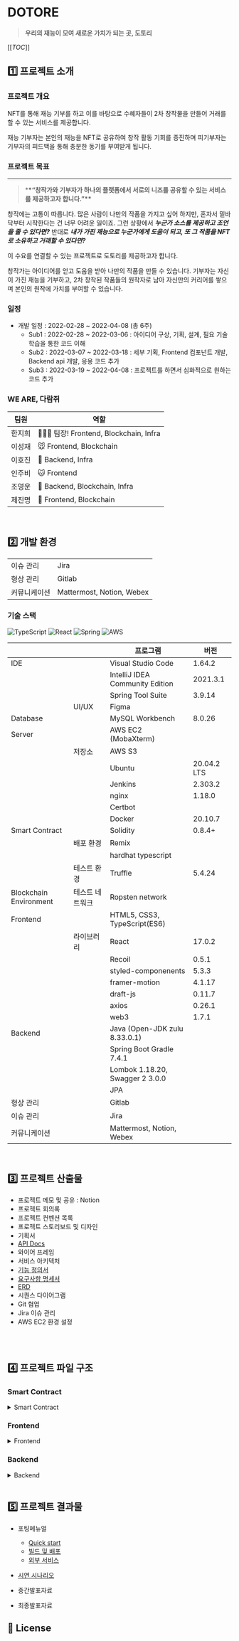 # DOTORE

> **우리의 재능이 모여 새로운 가치가 되는 곳, 도토리**

[[_TOC_]]

## **1️⃣ 프로젝트 소개**

### 프로젝트 개요

NFT를 통해 재능 기부를 하고 이를 바탕으로 수혜자들이 2차 창작물을 만들어 거래를 할 수 있는 서비스를 제공합니다.

재능 기부자는 본인의 재능을 NFT로 공유하여 창작 활동 기회를 증진하며 피기부자는 기부자의 피드백을 통해 충분한 동기를 부여받게 됩니다.

### 프로젝트 목표

---

> \***\*“창작가와 기부자가 하나의 플랫폼에서 서로의 니즈를 공유할 수 있는 서비스를 제공하고자 합니다.”\*\***

창작에는 고통이 따릅니다. 많은 사람이 나만의 작품을 가지고 싶어 하지만, 혼자서 밑바닥부터 시작한다는 건 너무 어려운 일이죠. 그런 상황에서 **_누군가 소스를 제공하고 조언을 줄 수 있다면?_**
반대로 **_내가 가진 재능으로 누군가에게 도움이 되고, 또 그 작품을 NFT로 소유하고 거래할 수 있다면?_**

이 수요를 연결할 수 있는 프로젝트로 도토리를 제공하고자 합니다.

창작가는 아이디어를 얻고 도움을 받아 나만의 작품을 만들 수 있습니다. 기부자는 자신이 가진 재능을 기부하고, 2차 창작된 작품들의 원작자로 남아 자신만의 커리어를 쌓으며 본인의 원작에 가치를 부여할 수 있습니다.

### 일정

- 개발 일정 : 2022-02-28 ~ 2022-04-08 (총 6주)
  - Sub1 : 2022-02-28 ~ 2022-03-06 : 아이디어 구상, 기획, 설계, 필요 기술 학습을 통한 코드 이해
  - Sub2 : 2022-03-07 ~ 2022-03-18 : 세부 기획, Frontend 컴포넌트 개발, Backend api 개발, 응용 코드 추가
  - Sub3 : 2022-03-19 ~ 2022-04-08 : 프로젝트를 하면서 심화적으로 원하는 코드 추가

### WE ARE, 다람쥐

| 팀원   | 역할                                     |
| ------ | ---------------------------------------- |
| 한지희 | 💪😎🎺 팀장! Frontend, Blockchain, Infra |
| 이성재 | 🐭 Frontend, Blockchain                  |
| 이호진 | 🐯 Backend, Infra                        |
| 인주비 | 🐱 Frontend                              |
| 조영운 | 🐹 Backend, Blockchain, Infra            |
| 제진명 | 🐨 Frontend, Blockchain                  |

<br>

## **:two: 개발 환경**

|              |                           |
| ------------ | ------------------------- |
| 이슈 관리    | Jira                      |
| 형상 관리    | Gitlab                    |
| 커뮤니케이션 | Mattermost, Notion, Webex |

### 기술 스택

<img alt="TypeScript" src ="https://img.shields.io/badge/TypeScript-007ACC?style=for-the-badge&logo=typescript&logoColor=white"/>
<img alt="React" src ="https://img.shields.io/badge/React-20232A?style=for-the-badge&logo=react&logoColor=61DAFB"/>
<img alt="Spring" src ="https://img.shields.io/badge/Spring-6DB33F?style=for-the-badge&logo=spring&logoColor=white"/>
<img alt="AWS" src ="https://img.shields.io/badge/Amazon_AWS-232F3E?style=for-the-badge&logo=amazon-aws&logoColor=white"/>

|                        |                 | 프로그램                        | 버전        |
| ---------------------- | --------------- | ------------------------------- | ----------- |
| IDE                    |                 | Visual Studio Code              | 1.64.2      |
|                        |                 | IntelliJ IDEA Community Edition | 2021.3.1    |
|                        |                 | Spring Tool Suite               | 3.9.14      |
|                        | UI/UX           | Figma                           |             |
| Database               |                 | MySQL Workbench                 | 8.0.26      |
| Server                 |                 | AWS EC2 (MobaXterm)             |             |
|                        | 저장소          | AWS S3                          |             |
|                        |                 | Ubuntu                          | 20.04.2 LTS |
|                        |                 | Jenkins                         | 2.303.2     |
|                        |                 | nginx                           | 1.18.0      |
|                        |                 | Certbot                         |             |
|                        |                 | Docker                          | 20.10.7     |
| Smart Contract         |                 | Solidity                        | 0.8.4+      |
|                        | 배포 환경       | Remix                           |             |
|                        |                 | hardhat typescript              |             |
|                        | 테스트 환경     | Truffle                         | 5.4.24      |
| Blockchain Environment | 테스트 네트워크 | Ropsten network                 |             |
| Frontend               |                 | HTML5, CSS3, TypeScript(ES6)    |             |
|                        | 라이브러리      | React                           | 17.0.2      |
|                        |                 | Recoil                          | 0.5.1       |
|                        |                 | styled-componenents             | 5.3.3       |
|                        |                 | framer-motion                   | 4.1.17      |
|                        |                 | draft-js                        | 0.11.7      |
|                        |                 | axios                           | 0.26.1      |
|                        |                 | web3                            | 1.7.1       |
| Backend                |                 | Java (Open-JDK zulu 8.33.0.1)   |             |
|                        |                 | Spring Boot Gradle 7.4.1        |             |
|                        |                 | Lombok 1.18.20, Swagger 2 3.0.0 |             |
|                        |                 | JPA                             |             |
| 형상 관리              |                 | Gitlab                          |             |
| 이슈 관리              |                 | Jira                            |             |
| 커뮤니케이션           |                 | Mattermost, Notion, Webex       |             |

<br>

## **:three: 프로젝트 산출물**

- 프로젝트 메모 및 공유 : Notion
- 프로젝트 회의록
- 프로젝트 컨벤션 목록
- 프로젝트 스토리보드 및 디자인
- 기획서
- [API Docs](./docs/API설계서.pdf)
- 와이어 프레임
- 서비스 아키텍처
- [기능 정의서](./docs/기능명세서.pdf)
- [요구사항 명세서](./docs/요구사항명세서.pdf)
- [ERD](<(./docs/DOTORE_ERD설계.PNG)>)
- 시퀀스 다이어그램
- Git 협업
- Jira 이슈 관리
- AWS EC2 환경 설정

<br>

<br>

## **4️⃣ 프로젝트 파일 구조**

### **Smart Contract**

<details><summary>Smart Contract</summary>
```
📦smart-contracts
  ┣ 📂contracts
  ┃ ┣ 📜DTT.sol
  ┃ ┗ 📜DTTMarket.sol
  ┣ 📂scripts
  ┃ ┗ 📜deploy.js
  ┣ 📂test
  ┃ ┗ 📜market-test.js
  ┣ 📜.eslintignore
  ┣ 📜.eslintrc.js
  ┣ 📜.gitignore
  ┣ 📜.npmignore
  ┣ 📜.prettierignore
  ┣ 📜.prettierrc
  ┣ 📜.solhint.json
  ┣ 📜.solhintignore
  ┣ 📜hardhat.config.js
  ┣ 📜package.json
  ┗ 📜README.md
```
</details>

### **Frontend**

<details><summary>Frontend</summary>
```
📦frontend
  ┣ 📂.storybook
  ┃ ┣ 📜main.js
  ┃ ┗ 📜preview.js
  ┣ 📂public
  ┃ ┣ 📜favicon.ico
  ┃ ┣ 📜index.html
  ┃ ┣ 📜logo192.png
  ┃ ┣ 📜logo512.png
  ┃ ┣ 📜manifest.json
  ┃ ┗ 📜robots.txt
  ┣ 📂src
  ┃ ┣ 📂api
  ┃ ┃ ┣ 📜api.tsx
  ┃ ┃ ┣ 📜artist.tsx
  ┃ ┃ ┣ 📜feedback.tsx
  ┃ ┃ ┣ 📜item.tsx
  ┃ ┃ ┣ 📜sale.tsx
  ┃ ┃ ┗ 📜user.tsx
  ┃ ┣ 📂assets
  ┃ ┃ ┣ 📂feedback
  ┃ ┃ ┃ ┗ 📜sitting-dotori.png
  ┃ ┃ ┣ 📂profile
  ┃ ┃ ┃ ┗ 📜default_dotori.png
  ┃ ┃ ┗ 📜banner1.png
  ┃ ┣ 📂contracts
  ┃ ┃ ┣ 📂api
  ┃ ┃ ┃ ┣ 📜first.tsx
  ┃ ┃ ┃ ┣ 📜ItemTxRecord.tsx
  ┃ ┃ ┃ ┣ 📜mypage.tsx
  ┃ ┃ ┃ ┣ 📜second.tsx
  ┃ ┃ ┃ ┗ 📜transactionRecord.tsx
  ┃ ┃ ┗ 📜index.ts
  ┃ ┣ 📂lib
  ┃ ┃ ┗ 📜connectors.tsx
  ┃ ┣ 📂pages
  ┃ ┃ ┣ 📂artist
  ┃ ┃ ┃ ┣ 📜Artist.tsx
  ┃ ┃ ┃ ┣ 📜AuthoredNFTList.tsx
  ┃ ┃ ┃ ┣ 📜Download.tsx
  ┃ ┃ ┃ ┣ 📜FeedbackList.tsx
  ┃ ┃ ┃ ┣ 📜Like.tsx
  ┃ ┃ ┃ ┣ 📜OwnedNFTList.tsx
  ┃ ┃ ┃ ┗ 📜TxHistory.tsx
  ┃ ┃ ┣ 📂feedback
  ┃ ┃ ┃ ┣ 📜Feedback.tsx
  ┃ ┃ ┃ ┗ 📜FeedbackCreate.tsx
  ┃ ┃ ┣ 📂list
  ┃ ┃ ┃ ┣ 📜ChildList.tsx
  ┃ ┃ ┃ ┣ 📜List.tsx
  ┃ ┃ ┃ ┗ 📜ParentList.tsx
  ┃ ┃ ┣ 📂minting
  ┃ ┃ ┃ ┣ 📜ChildMinting.tsx
  ┃ ┃ ┃ ┗ 📜ParentMinting.tsx
  ┃ ┃ ┣ 📜Detail.tsx
  ┃ ┃ ┗ 📜Main.tsx
  ┃ ┣ 📂shared
  ┃ ┃ ┗ 📜GlobalStyles.tsx
  ┃ ┣ 📂stories
  ┃ ┃ ┣ 📂artist
  ┃ ┃ ┃ ┣ 📜ArtistFeedbackList.stories.tsx
  ┃ ┃ ┃ ┣ 📜ArtistFeedbackList.tsx
  ┃ ┃ ┃ ┣ 📜ArtistNav.stories.tsx
  ┃ ┃ ┃ ┣ 📜ArtistNav.tsx
  ┃ ┃ ┃ ┣ 📜ArtistNavMenu.stories.tsx
  ┃ ┃ ┃ ┣ 📜ArtistNavMenu.tsx
  ┃ ┃ ┃ ┣ 📜FeedbackToggleButtons.stories.tsx
  ┃ ┃ ┃ ┣ 📜FeedbackToggleButtons.tsx
  ┃ ┃ ┃ ┣ 📜ProfileBanner.stories.tsx
  ┃ ┃ ┃ ┣ 📜ProfileBanner.tsx
  ┃ ┃ ┃ ┣ 📜ProfileUpdateModal.stories.tsx
  ┃ ┃ ┃ ┣ 📜ProfileUpdateModal.tsx
  ┃ ┃ ┃ ┣ 📜RefreshTx.tsx
  ┃ ┃ ┃ ┣ 📜TransactionHistoryItem.stories.tsx
  ┃ ┃ ┃ ┣ 📜TransactionHistoryItem.tsx
  ┃ ┃ ┃ ┣ 📜TransactionHistoryList.stories.tsx
  ┃ ┃ ┃ ┗ 📜TransactionHistoryList.tsx
  ┃ ┃ ┣ 📂assets
  ┃ ┃ ┃ ┣ 📂mypage
  ┃ ┃ ┃ ┃ ┣ 📜default-dotori-circle.svg
  ┃ ┃ ┃ ┃ ┣ 📜default-dotori-icon.png
  ┃ ┃ ┃ ┃ ┗ 📜default-dotori.svg
  ┃ ┃ ┃ ┣ 📜code-brackets.svg
  ┃ ┃ ┃ ┣ 📜colors.svg
  ┃ ┃ ┃ ┣ 📜comments.svg
  ┃ ┃ ┃ ┣ 📜direction.svg
  ┃ ┃ ┃ ┣ 📜flow.svg
  ┃ ┃ ┃ ┣ 📜plugin.svg
  ┃ ┃ ┃ ┣ 📜repo.svg
  ┃ ┃ ┃ ┗ 📜stackalt.svg
  ┃ ┃ ┣ 📂common
  ┃ ┃ ┃ ┣ 📜alert.tsx
  ┃ ┃ ┃ ┣ 📜Amount.stories.tsx
  ┃ ┃ ┃ ┣ 📜Amount.tsx
  ┃ ┃ ┃ ┣ 📜Badge.stories.tsx
  ┃ ┃ ┃ ┣ 📜Badge.tsx
  ┃ ┃ ┃ ┣ 📜Icon.stories.tsx
  ┃ ┃ ┃ ┣ 📜Icon.tsx
  ┃ ┃ ┃ ┣ 📜LoadingSpinner.tsx
  ┃ ┃ ┃ ┣ 📜Logo.stories.tsx
  ┃ ┃ ┃ ┣ 📜Logo.tsx
  ┃ ┃ ┃ ┣ 📜MediaBlock.tsx
  ┃ ┃ ┃ ┣ 📜Modal.stories.tsx
  ┃ ┃ ┃ ┣ 📜Modal.tsx
  ┃ ┃ ┃ ┣ 📜Pagination.stories.tsx
  ┃ ┃ ┃ ┣ 📜SearchBar.tsx
  ┃ ┃ ┃ ┣ 📜StyledPagination.tsx
  ┃ ┃ ┃ ┣ 📜TextEditor.stories.tsx
  ┃ ┃ ┃ ┗ 📜TextEditor.tsx
  ┃ ┃ ┣ 📂detail
  ┃ ┃ ┃ ┣ 📜Description.stories.tsx
  ┃ ┃ ┃ ┣ 📜Description.tsx
  ┃ ┃ ┃ ┣ 📜Image.stories.tsx
  ┃ ┃ ┃ ┣ 📜Image.tsx
  ┃ ┃ ┃ ┣ 📜Info.stories.tsx
  ┃ ┃ ┃ ┣ 📜Info.tsx
  ┃ ┃ ┃ ┣ 📜InfoItem.tsx
  ┃ ┃ ┃ ┣ 📜QuestionItem.tsx
  ┃ ┃ ┃ ┣ 📜Questions.stories.tsx
  ┃ ┃ ┃ ┣ 📜Questions.tsx
  ┃ ┃ ┃ ┣ 📜RealtedNFTItem.tsx
  ┃ ┃ ┃ ┣ 📜RelatedNFT.stories.tsx
  ┃ ┃ ┃ ┣ 📜RelatedNFT.tsx
  ┃ ┃ ┃ ┣ 📜SaleDeleteModal.tsx
  ┃ ┃ ┃ ┣ 📜SaleModal.stories.tsx
  ┃ ┃ ┃ ┣ 📜SaleModal.tsx
  ┃ ┃ ┃ ┣ 📜Title.stories.tsx
  ┃ ┃ ┃ ┣ 📜Title.tsx
  ┃ ┃ ┃ ┣ 📜Transaction.stories.tsx
  ┃ ┃ ┃ ┣ 📜Transaction.tsx
  ┃ ┃ ┃ ┗ 📜TransactionItem.tsx
  ┃ ┃ ┣ 📂feedback
  ┃ ┃ ┃ ┣ 📜FeedbackBanner.stories.tsx
  ┃ ┃ ┃ ┣ 📜FeedbackBanner.tsx
  ┃ ┃ ┃ ┣ 📜FeedbackComment.stories.tsx
  ┃ ┃ ┃ ┣ 📜FeedbackComment.tsx
  ┃ ┃ ┃ ┣ 📜FeedbackInputBox.stories.tsx
  ┃ ┃ ┃ ┣ 📜FeedbackInputBox.tsx
  ┃ ┃ ┃ ┣ 📜FeedbackTitle.stories.tsx
  ┃ ┃ ┃ ┗ 📜FeedbackTitle.tsx
  ┃ ┃ ┣ 📂footer
  ┃ ┃ ┃ ┣ 📜Footer.stories.tsx
  ┃ ┃ ┃ ┗ 📜Footer.tsx
  ┃ ┃ ┣ 📂list
  ┃ ┃ ┃ ┣ 📜Category.stories.tsx
  ┃ ┃ ┃ ┣ 📜Category.tsx
  ┃ ┃ ┃ ┣ 📜Checkbox.stories.tsx
  ┃ ┃ ┃ ┣ 📜Checkbox.tsx
  ┃ ┃ ┃ ┣ 📜Item.tsx
  ┃ ┃ ┃ ┣ 📜ItemSkeleton.stories.tsx
  ┃ ┃ ┃ ┣ 📜ItemSkeleton.tsx
  ┃ ┃ ┃ ┣ 📜Skeleton.stories.tsx
  ┃ ┃ ┃ ┗ 📜Skeleton.tsx
  ┃ ┃ ┣ 📂main
  ┃ ┃ ┃ ┗ 📜Banner.tsx
  ┃ ┃ ┣ 📂minting
  ┃ ┃ ┃ ┣ 📜FileDropBox.stories.tsx
  ┃ ┃ ┃ ┣ 📜FileDropBox.tsx
  ┃ ┃ ┃ ┣ 📜OriginalItemImage.tsx
  ┃ ┃ ┃ ┣ 📜SearchResult.tsx
  ┃ ┃ ┃ ┣ 📜TagInputBox.stories.tsx
  ┃ ┃ ┃ ┗ 📜TagInputBox.tsx
  ┃ ┃ ┣ 📂nav
  ┃ ┃ ┃ ┣ 📜Header.stories.tsx
  ┃ ┃ ┃ ┣ 📜Header.tsx
  ┃ ┃ ┃ ┣ 📜MobileMenu.tsx
  ┃ ┃ ┃ ┣ 📜NavMenu.stories.tsx
  ┃ ┃ ┃ ┗ 📜NavMenu.tsx
  ┃ ┃ ┣ 📂profile
  ┃ ┃ ┃ ┣ 📜HorizonProfile.stories.tsx
  ┃ ┃ ┃ ┣ 📜HorizonProfile.tsx
  ┃ ┃ ┃ ┣ 📜Profile.stories.tsx
  ┃ ┃ ┃ ┣ 📜Profile.tsx
  ┃ ┃ ┃ ┣ 📜ProfileImg.stories.tsx
  ┃ ┃ ┃ ┣ 📜ProfileImg.tsx
  ┃ ┃ ┃ ┣ 📜ProfileLevel.stories.tsx
  ┃ ┃ ┃ ┣ 📜ProfileLevel.tsx
  ┃ ┃ ┃ ┣ 📜ProfileNickname.stories.tsx
  ┃ ┃ ┃ ┗ 📜ProfileNickname.tsx
  ┃ ┃ ┣ 📂thumbnail
  ┃ ┃ ┃ ┣ 📜Thumbnail.stories.tsx
  ┃ ┃ ┃ ┣ 📜Thumbnail.tsx
  ┃ ┃ ┃ ┣ 📜ThumbnailGrid.stories.tsx
  ┃ ┃ ┃ ┗ 📜ThumbnailGrid.tsx
  ┃ ┃ ┣ 📜Button.stories.tsx
  ┃ ┃ ┣ 📜Button.tsx
  ┃ ┃ ┣ 📜InputBox.stories.tsx
  ┃ ┃ ┣ 📜InputBox.tsx
  ┃ ┃ ┣ 📜Introduction.stories.mdx
  ┃ ┃ ┣ 📜SubTitle.stories.tsx
  ┃ ┃ ┣ 📜SubTitle.tsx
  ┃ ┃ ┣ 📜TextAreaBox.stories.tsx
  ┃ ┃ ┣ 📜Title.stories.tsx
  ┃ ┃ ┗ 📜Title.tsx
  ┃ ┣ 📂utils
  ┃ ┃ ┣ 📜Level.tsx
  ┃ ┃ ┗ 📜ScrollToTop.tsx
  ┃ ┣ 📜App.tsx
  ┃ ┣ 📜index.tsx
  ┃ ┣ 📜react-app-env.d.ts
  ┃ ┗ 📜Router.tsx
  ┣ 📜.env
  ┣ 📜.gitignore
  ┣ 📜image.d.ts
  ┣ 📜package-lock.json
  ┣ 📜package.json
  ┣ 📜README.md
  ┗ 📜tsconfig.json
```
</details>

### **Backend**
<details><summary>Backend</summary>
```
📦backend
  ┣ 📂gradle
  ┃ ┗ 📂wrapper
  ┃ ┃ ┣ 📜gradle-wrapper.jar
  ┃ ┃ ┗ 📜gradle-wrapper.properties
  ┣ 📂src
  ┃ ┣ 📂main
  ┃ ┃ ┣ 📂java
  ┃ ┃ ┃ ┗ 📂com
  ┃ ┃ ┃ ┃ ┗ 📂daram
  ┃ ┃ ┃ ┃ ┃ ┗ 📂dotore
  ┃ ┃ ┃ ┃ ┃ ┃ ┣ 📂api
  ┃ ┃ ┃ ┃ ┃ ┃ ┃ ┣ 📂controller
  ┃ ┃ ┃ ┃ ┃ ┃ ┃ ┃ ┣ 📜FeedBackController.java
  ┃ ┃ ┃ ┃ ┃ ┃ ┃ ┃ ┣ 📜ItemController.java
  ┃ ┃ ┃ ┃ ┃ ┃ ┃ ┃ ┣ 📜MypageController.java
  ┃ ┃ ┃ ┃ ┃ ┃ ┃ ┃ ┣ 📜SalesController.java
  ┃ ┃ ┃ ┃ ┃ ┃ ┃ ┃ ┗ 📜UserController.java
  ┃ ┃ ┃ ┃ ┃ ┃ ┃ ┣ 📂request
  ┃ ┃ ┃ ┃ ┃ ┃ ┃ ┃ ┣ 📜AnswerReq.java
  ┃ ┃ ┃ ┃ ┃ ┃ ┃ ┃ ┣ 📜DescUpdateReq.java
  ┃ ┃ ┃ ┃ ┃ ┃ ┃ ┃ ┣ 📜FeedbackMeReq.java
  ┃ ┃ ┃ ┃ ┃ ┃ ┃ ┃ ┣ 📜FeedbackReq.java
  ┃ ┃ ┃ ┃ ┃ ┃ ┃ ┃ ┣ 📜FeedbackUpdateReq.java
  ┃ ┃ ┃ ┃ ┃ ┃ ┃ ┃ ┣ 📜ItemButtonReq.java
  ┃ ┃ ┃ ┃ ┃ ┃ ┃ ┃ ┣ 📜ItemReq.java
  ┃ ┃ ┃ ┃ ┃ ┃ ┃ ┃ ┣ 📜ItemTrxReq.java
  ┃ ┃ ┃ ┃ ┃ ┃ ┃ ┃ ┣ 📜ItemUpdateReq.java
  ┃ ┃ ┃ ┃ ┃ ┃ ┃ ┃ ┣ 📜NicknameUpdateReq.java
  ┃ ┃ ┃ ┃ ┃ ┃ ┃ ┃ ┣ 📜ProfileUpdateReq.java
  ┃ ┃ ┃ ┃ ┃ ┃ ┃ ┃ ┣ 📜SaleCompleteReq.java
  ┃ ┃ ┃ ┃ ┃ ┃ ┃ ┃ ┣ 📜SalesCancelReq.java
  ┃ ┃ ┃ ┃ ┃ ┃ ┃ ┃ ┣ 📜SalesReq.java
  ┃ ┃ ┃ ┃ ┃ ┃ ┃ ┃ ┗ 📜SaleTrxReq.java
  ┃ ┃ ┃ ┃ ┃ ┃ ┃ ┣ 📂response
  ┃ ┃ ┃ ┃ ┃ ┃ ┃ ┃ ┣ 📜BaseRes.java
  ┃ ┃ ┃ ┃ ┃ ┃ ┃ ┃ ┣ 📜FeedbackAnswerVO.java
  ┃ ┃ ┃ ┃ ┃ ┃ ┃ ┃ ┣ 📜FeedbackDetailRes.java
  ┃ ┃ ┃ ┃ ┃ ┃ ┃ ┃ ┣ 📜FeedbackListRes.java
  ┃ ┃ ┃ ┃ ┃ ┃ ┃ ┃ ┣ 📜FeedbackQuestionVO.java
  ┃ ┃ ┃ ┃ ┃ ┃ ┃ ┃ ┣ 📜FeedbackRes.java
  ┃ ┃ ┃ ┃ ┃ ┃ ┃ ┃ ┣ 📜FeedbackVO.java
  ┃ ┃ ┃ ┃ ┃ ┃ ┃ ┃ ┣ 📜ItemAuthorListRes.java
  ┃ ┃ ┃ ┃ ┃ ┃ ┃ ┃ ┣ 📜ItemButtonRes.java
  ┃ ┃ ┃ ┃ ┃ ┃ ┃ ┃ ┣ 📜ItemDetailRes.java
  ┃ ┃ ┃ ┃ ┃ ┃ ┃ ┃ ┣ 📜ItemImageRes.java
  ┃ ┃ ┃ ┃ ┃ ┃ ┃ ┃ ┣ 📜ItemLikeRes.java
  ┃ ┃ ┃ ┃ ┃ ┃ ┃ ┃ ┣ 📜ItemListRes.java
  ┃ ┃ ┃ ┃ ┃ ┃ ┃ ┃ ┣ 📜ItemListVO.java
  ┃ ┃ ┃ ┃ ┃ ┃ ┃ ┃ ┣ 📜ItemRelationRes.java
  ┃ ┃ ┃ ┃ ┃ ┃ ┃ ┃ ┣ 📜ItemRelationVO.java
  ┃ ┃ ┃ ┃ ┃ ┃ ┃ ┃ ┣ 📜ItemsRes.java
  ┃ ┃ ┃ ┃ ┃ ┃ ┃ ┃ ┣ 📜MyDownloadListRes.java
  ┃ ┃ ┃ ┃ ┃ ┃ ┃ ┃ ┣ 📜MyLikeListRes.java
  ┃ ┃ ┃ ┃ ┃ ┃ ┃ ┃ ┣ 📜requestFeedbackRes.java
  ┃ ┃ ┃ ┃ ┃ ┃ ┃ ┃ ┣ 📜requestFeedbackVO.java
  ┃ ┃ ┃ ┃ ┃ ┃ ┃ ┃ ┣ 📜responseFeedbackRes.java
  ┃ ┃ ┃ ┃ ┃ ┃ ┃ ┃ ┣ 📜responseFeedbackVO.java
  ┃ ┃ ┃ ┃ ┃ ┃ ┃ ┃ ┣ 📜SaleListRes.java
  ┃ ┃ ┃ ┃ ┃ ┃ ┃ ┃ ┣ 📜SaleListVO.java
  ┃ ┃ ┃ ┃ ┃ ┃ ┃ ┃ ┣ 📜SalesInfoRes.java
  ┃ ┃ ┃ ┃ ┃ ┃ ┃ ┃ ┣ 📜UserListRes.java
  ┃ ┃ ┃ ┃ ┃ ┃ ┃ ┃ ┗ 📜UserRes.java
  ┃ ┃ ┃ ┃ ┃ ┃ ┃ ┗ 📂service
  ┃ ┃ ┃ ┃ ┃ ┃ ┃ ┃ ┣ 📜AwsS3Service.java
  ┃ ┃ ┃ ┃ ┃ ┃ ┃ ┃ ┣ 📜FeedbackService.java
  ┃ ┃ ┃ ┃ ┃ ┃ ┃ ┃ ┣ 📜FeedbackServiceImpl.java
  ┃ ┃ ┃ ┃ ┃ ┃ ┃ ┃ ┣ 📜ItemService.java
  ┃ ┃ ┃ ┃ ┃ ┃ ┃ ┃ ┣ 📜ItemServiceImpl.java
  ┃ ┃ ┃ ┃ ┃ ┃ ┃ ┃ ┣ 📜SaleService.java
  ┃ ┃ ┃ ┃ ┃ ┃ ┃ ┃ ┣ 📜SaleServiceImpl.java
  ┃ ┃ ┃ ┃ ┃ ┃ ┃ ┃ ┣ 📜UserService.java
  ┃ ┃ ┃ ┃ ┃ ┃ ┃ ┃ ┗ 📜UserServiceImpl.java
  ┃ ┃ ┃ ┃ ┃ ┃ ┣ 📂config
  ┃ ┃ ┃ ┃ ┃ ┃ ┃ ┣ 📜AmazonS3Config.java
  ┃ ┃ ┃ ┃ ┃ ┃ ┃ ┣ 📜JpaConfig.java
  ┃ ┃ ┃ ┃ ┃ ┃ ┃ ┗ 📜SwaggerConfig.java
  ┃ ┃ ┃ ┃ ┃ ┃ ┣ 📂db
  ┃ ┃ ┃ ┃ ┃ ┃ ┃ ┣ 📂entity
  ┃ ┃ ┃ ┃ ┃ ┃ ┃ ┃ ┣ 📜Answer.java
  ┃ ┃ ┃ ┃ ┃ ┃ ┃ ┃ ┣ 📜Download.java
  ┃ ┃ ┃ ┃ ┃ ┃ ┃ ┃ ┣ 📜Feedback.java
  ┃ ┃ ┃ ┃ ┃ ┃ ┃ ┃ ┣ 📜Items.java
  ┃ ┃ ┃ ┃ ┃ ┃ ┃ ┃ ┣ 📜Likes.java
  ┃ ┃ ┃ ┃ ┃ ┃ ┃ ┃ ┣ 📜Sales.java
  ┃ ┃ ┃ ┃ ┃ ┃ ┃ ┃ ┣ 📜Secondary.java
  ┃ ┃ ┃ ┃ ┃ ┃ ┃ ┃ ┣ 📜Taglist.java
  ┃ ┃ ┃ ┃ ┃ ┃ ┃ ┃ ┗ 📜Users.java
  ┃ ┃ ┃ ┃ ┃ ┃ ┃ ┗ 📂repository
  ┃ ┃ ┃ ┃ ┃ ┃ ┃ ┃ ┣ 📜AnswerRepository.java
  ┃ ┃ ┃ ┃ ┃ ┃ ┃ ┃ ┣ 📜DownloadRepository.java
  ┃ ┃ ┃ ┃ ┃ ┃ ┃ ┃ ┣ 📜FeedbackRepository.java
  ┃ ┃ ┃ ┃ ┃ ┃ ┃ ┃ ┣ 📜ItemRepository.java
  ┃ ┃ ┃ ┃ ┃ ┃ ┃ ┃ ┣ 📜LikeRepository.java
  ┃ ┃ ┃ ┃ ┃ ┃ ┃ ┃ ┣ 📜SaleRepository.java
  ┃ ┃ ┃ ┃ ┃ ┃ ┃ ┃ ┣ 📜SecondaryRepository.java
  ┃ ┃ ┃ ┃ ┃ ┃ ┃ ┃ ┣ 📜TagRepository.java
  ┃ ┃ ┃ ┃ ┃ ┃ ┃ ┃ ┗ 📜UserRepository.java
  ┃ ┃ ┃ ┃ ┃ ┃ ┗ 📜DotoreApplication.java
  ┃ ┃ ┗ 📂resources
  ┃ ┃ ┃ ┗ 📜application.properties
  ┃ ┗ 📂test
  ┃ ┃ ┗ 📂java
  ┃ ┃ ┃ ┗ 📂com
  ┃ ┃ ┃ ┃ ┗ 📂daram
  ┃ ┃ ┃ ┃ ┃ ┗ 📂dotore
  ┃ ┃ ┃ ┃ ┃ ┃ ┗ 📜DotoreApplicationTests.java
  ┣ 📜.gitignore
  ┣ 📜build.gradle
  ┣ 📜gradlew
  ┣ 📜gradlew.bat
  ┗ 📜settings.gradle
```
</details>

<br>

## **5️⃣ 프로젝트 결과물**

- 포팅메뉴얼

  - [Quick start](./exec/Quick-start.md)
  - [빌드 및 배포](./exec/빌드_및_배포.pdf)
  - [외부 서비스](./exec/외부_서비스.pdf)

- [시연 시나리오](./exec/시연_시나리오.pdf)
- 중간발표자료
- 최종발표자료

## 📝 License

<br>
